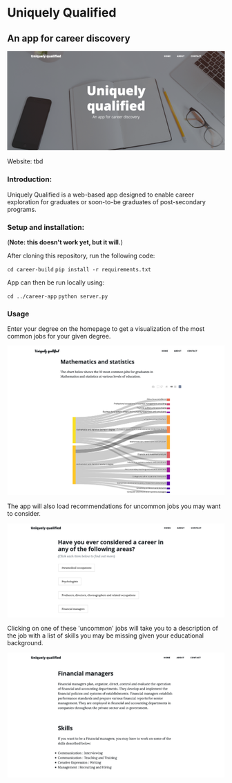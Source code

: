 # Uniquely Qualified

## An app for career discovery

<img src="notebooks/figures/app-landing.png"></img>

Website: tbd

### Introduction:

Uniquely Qualified is a web-based app designed to enable career exploration for graduates or soon-to-be graduates of post-secondary programs.

### Setup and installation:

(<b>Note: this doesn't work yet, but it will.</b>)

After cloning this repository, run the following code:

`cd career-build`
`pip install -r requirements.txt`

App can then be run locally using:

`cd ../career-app`
`python server.py`

### Usage

Enter your degree on the homepage to get a visualization of the most common jobs for your given degree.

<img src="notebooks/figures/app-sankey.png"></img>

The app will also load recommendations for uncommon jobs you may want to consider.

<img src="notebooks/figures/app-recs.png"></img>

Clicking on one of these 'uncommon' jobs will take you to a description of the job with a list of skills you may be missing given your educational background.

<img src="notebooks/figures/app-job-example.png"></img>
